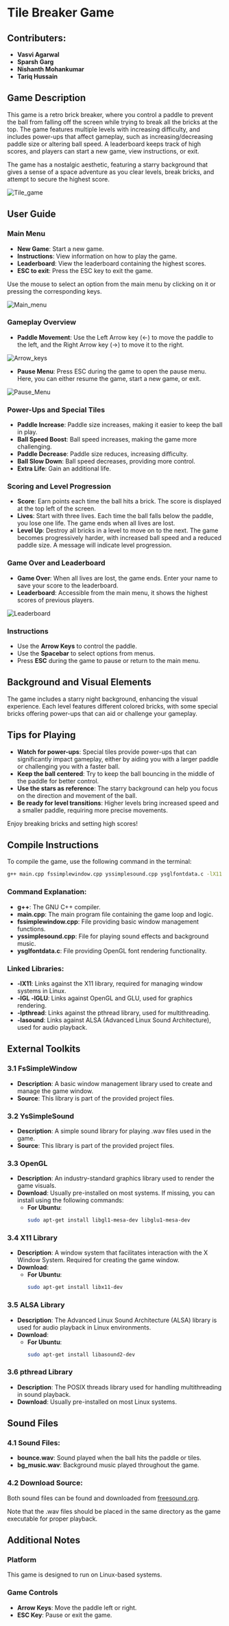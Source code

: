 # Tile Breaker Game

## Contributers:

- **Vasvi Agarwal**
- **Sparsh Garg**
- **Nishanth Mohankumar**
- **Tariq Hussain**


## Game Description

This game is a retro brick breaker, where you control a paddle to prevent the ball from falling off the screen while trying to break all the bricks at the top. The game features multiple levels with increasing difficulty, and includes power-ups that affect gameplay, such as increasing/decreasing paddle size or altering ball speed. A leaderboard keeps track of high scores, and players can start a new game, view instructions, or exit.

The game has a nostalgic aesthetic, featuring a starry background that gives a sense of a space adventure as you clear levels, break bricks, and attempt to secure the highest score.


![Tile_game](./Tile_game.gif)



## User Guide


### **Main Menu**


- **New Game**: Start a new game.
- **Instructions**: View information on how to play the game.
- **Leaderboard**: View the leaderboard containing the highest scores.
- **ESC to exit**: Press the ESC key to exit the game.

Use the mouse to select an option from the main menu by clicking on it or pressing the corresponding keys.

![Main_menu](./main_menu.png)



### Gameplay Overview
- **Paddle Movement**: Use the Left Arrow key (←) to move the paddle to the left, and the Right Arrow key (→) to move it to the right.

![Arrow_keys](./arrow_keys.png)


- **Pause Menu**: Press ESC during the game to open the pause menu. Here, you can either resume the game, start a new game, or exit.

![Pause_Menu](./pause_menu.png)

### Power-Ups and Special Tiles
- **Paddle Increase**: Paddle size increases, making it easier to keep the ball in play.
- **Ball Speed Boost**: Ball speed increases, making the game more challenging.
- **Paddle Decrease**: Paddle size reduces, increasing difficulty.
- **Ball Slow Down**: Ball speed decreases, providing more control.
- **Extra Life**: Gain an additional life.

### Scoring and Level Progression
- **Score**: Earn points each time the ball hits a brick. The score is displayed at the top left of the screen.
- **Lives**: Start with three lives. Each time the ball falls below the paddle, you lose one life. The game ends when all lives are lost.
- **Level Up**: Destroy all bricks in a level to move on to the next. The game becomes progressively harder, with increased ball speed and a reduced paddle size. A message will indicate level progression.

### Game Over and Leaderboard
- **Game Over**: When all lives are lost, the game ends. Enter your name to save your score to the leaderboard.
- **Leaderboard**: Accessible from the main menu, it shows the highest scores of previous players.

![Leaderboard](./leaderboard.jpeg)

### Instructions
- Use the **Arrow Keys** to control the paddle.
- Use the **Spacebar** to select options from menus.
- Press **ESC** during the game to pause or return to the main menu.

## Background and Visual Elements
The game includes a starry night background, enhancing the visual experience. Each level features different colored bricks, with some special bricks offering power-ups that can aid or challenge your gameplay.


## Tips for Playing
- **Watch for power-ups**: Special tiles provide power-ups that can significantly impact gameplay, either by aiding you with a larger paddle or challenging you with a faster ball.
- **Keep the ball centered**: Try to keep the ball bouncing in the middle of the paddle for better control.
- **Use the stars as reference**: The starry background can help you focus on the direction and movement of the ball.
- **Be ready for level transitions**: Higher levels bring increased speed and a smaller paddle, requiring more precise movements.

Enjoy breaking bricks and setting high scores!

## Compile Instructions

To compile the game, use the following command in the terminal:

```sh
g++ main.cpp fssimplewindow.cpp yssimplesound.cpp ysglfontdata.c -lX11 -lGL -lGLU -lpthread -lasound
```

### Command Explanation:
- **g++**: The GNU C++ compiler.
- **main.cpp**: The main program file containing the game loop and logic.
- **fssimplewindow.cpp**: File providing basic window management functions.
- **yssimplesound.cpp**: File for playing sound effects and background music.
- **ysglfontdata.c**: File providing OpenGL font rendering functionality.

### Linked Libraries:
- **-lX11**: Links against the X11 library, required for managing window systems in Linux.
- **-lGL -lGLU**: Links against OpenGL and GLU, used for graphics rendering.
- **-lpthread**: Links against the pthread library, used for multithreading.
- **-lasound**: Links against ALSA (Advanced Linux Sound Architecture), used for audio playback.

## External Toolkits

### 3.1 FsSimpleWindow
- **Description**: A basic window management library used to create and manage the game window.
- **Source**: This library is part of the provided project files.

### 3.2 YsSimpleSound
- **Description**: A simple sound library for playing .wav files used in the game.
- **Source**: This library is part of the provided project files.

### 3.3 OpenGL
- **Description**: An industry-standard graphics library used to render the game visuals.
- **Download**: Usually pre-installed on most systems. If missing, you can install using the following commands:
  - **For Ubuntu**:
    ```sh
    sudo apt-get install libgl1-mesa-dev libglu1-mesa-dev
    ```

### 3.4 X11 Library
- **Description**: A window system that facilitates interaction with the X Window System. Required for creating the game window.
- **Download**:
  - **For Ubuntu**:
    ```sh
    sudo apt-get install libx11-dev
    ```

### 3.5 ALSA Library
- **Description**: The Advanced Linux Sound Architecture (ALSA) library is used for audio playback in Linux environments.
- **Download**:
  - **For Ubuntu**:
    ```sh
    sudo apt-get install libasound2-dev
    ```

### 3.6 pthread Library
- **Description**: The POSIX threads library used for handling multithreading in sound playback.
- **Download**: Usually pre-installed on most Linux systems.

## Sound Files

### 4.1 Sound Files:
- **bounce.wav**: Sound played when the ball hits the paddle or tiles.
- **bg_music.wav**: Background music played throughout the game.

### 4.2 Download Source:
Both sound files can be found and downloaded from [freesound.org](https://freesound.org).

Note that the .wav files should be placed in the same directory as the game executable for proper playback.

## Additional Notes

### Platform
This game is designed to run on Linux-based systems.

### Game Controls
- **Arrow Keys**: Move the paddle left or right.
- **ESC Key**: Pause or exit the game.

